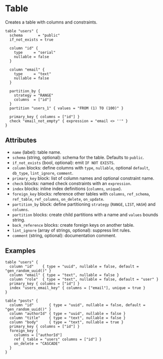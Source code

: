 # Table

Creates a table with columns and constraints.

```hcl
table "users" {
  schema       = "public"
  if_not_exists = true

  column "id" {
    type     = "serial"
    nullable = false
  }

  column "email" {
    type     = "text"
    nullable = false
  }

  partition_by {
    strategy = "RANGE"
    columns  = ["id"]
  }
  partition "users_1" { values = "FROM (1) TO (100)" }

  primary_key { columns = ["id"] }
  check "email_not_empty" { expression = "email <> ''" }
}
```

## Attributes
- `name` (label): table name.
- `schema` (string, optional): schema for the table. Defaults to `public`.
- `if_not_exists` (bool, optional): emit `IF NOT EXISTS`.
- `column` blocks: define columns with `type`, `nullable`, optional `default`, `db_type`, `lint_ignore`, `comment`.
- `primary_key` block: list of column names and optional constraint name.
- `check` blocks: named check constraints with an `expression`.
- `index` blocks: inline index definitions (`columns`, `unique`).
- `foreign_key` blocks: reference other tables with `columns`, `ref_schema`, `ref_table`, `ref_columns`, `on_delete`, `on_update`.
- `partition_by` block: define partitioning `strategy` (`RANGE`, `LIST`, `HASH`) and `columns`.
- `partition` blocks: create child partitions with a name and `values` bounds string.
- `back_reference` blocks: create foreign keys on another table.
- `lint_ignore` (array of strings, optional): suppress lint rules.
- `comment` (string, optional): documentation comment.

## Examples

```hcl
table "users" {
  column "id"    { type = "uuid", nullable = false, default = "gen_random_uuid()" }
  column "email" { type = "text", nullable = false }
  column "role"  { type = "text", nullable = false, default = "user" }
  primary_key { columns = ["id"] }
  index "users_email_key" { columns = ["email"], unique = true }
}

table "posts" {
  column "id"       { type = "uuid", nullable = false, default = "gen_random_uuid()" }
  column "authorId" { type = "uuid", nullable = false }
  column "title"    { type = "text", nullable = false }
  column "body"     { type = "text", nullable = true }
  primary_key { columns = ["id"] }
  foreign_key {
    columns = ["authorId"]
    ref { table = "users" columns = ["id"] }
    on_delete = "CASCADE"
  }
}
```
